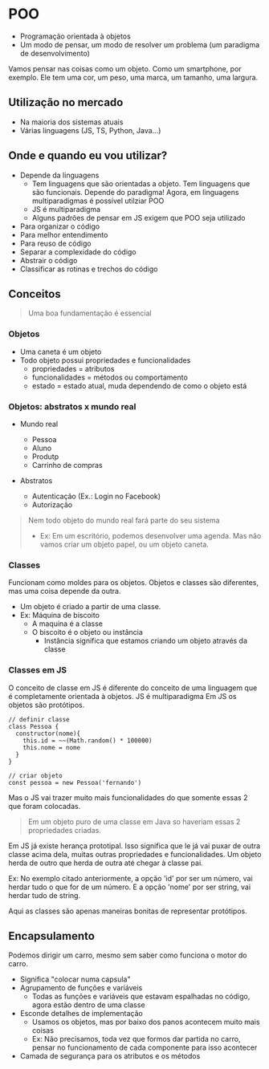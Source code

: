 # POO

- Programação orientada à objetos
- Um modo de pensar, um modo de resolver um problema (um paradigma de desenvolvimento)

Vamos pensar nas coisas como um objeto. Como um smartphone, por exemplo. Ele tem uma cor, um peso, uma marca, um tamanho, uma largura.

## Utilização no mercado
- Na maioria dos sistemas atuais
- Várias linguagens (JS, TS, Python, Java...)

## Onde e quando eu vou utilizar?
- Depende da linguagens
  - Tem linguagens que são orientadas a objeto. Tem linguagens que são funcionais. Depende do paradigma! Agora, em linguagens multiparadigmas é possível utilziar POO
  - JS é multiparadigma
  - Alguns padrões de pensar em JS exigem que POO seja utilizado
- Para organizar o código
- Para melhor entendimento
- Para reuso de código
- Separar a complexidade do código
- Abstrair o código
- Classificar as rotinas e trechos do código

## Conceitos

> Uma boa fundamentação é essencial

### Objetos
- Uma caneta é um objeto
- Todo objeto possui propriedades e funcionalidades
  - propriedades = atributos
  - funcionalidades = métodos ou comportamento
  - estado = estado atual, muda dependendo de como o objeto está

### Objetos: abstratos x mundo real
- Mundo real
  - Pessoa
  - Aluno
  - Produtp
  - Carrinho de compras

- Abstratos
  - Autenticação (Ex.: Login no Facebook)
  - Autorização

> Nem todo objeto do mundo real fará parte do seu sistema
> - Ex: Em um escritório, podemos desenvolver uma agenda. Mas não vamos criar um objeto papel, ou um objeto caneta.

### Classes
Funcionam como moldes para os objetos. Objetos e classes são diferentes, mas uma coisa depende da outra. 

- Um objeto é criado a partir de uma classe.
- Ex: Máquina de biscoito
  - A maquina é a classe
  - O biscoito é o objeto ou instância
    - Instância significa que estamos criando um objeto através da classe

### Classes em JS
O conceito de classe em JS é diferente do conceito de uma linguagem que é completamente orientada à objetos.
JS é multiparadigma
Em JS os objetos são protótipos.

```
// definir classe
class Pessoa {
  constructor(nome){
    this.id = ~~(Math.random() * 100000)
    this.nome = nome
  }
}

// criar objeto
const pessoa = new Pessoa('fernando')
```

Mas o JS vai trazer muito mais funcionalidades do que somente essas 2 que foram colocadas.

> Em um objeto puro de uma classe em Java so haveriam essas 2 propriedades criadas.

Em JS já existe herança prototipal. Isso significa que le já vai puxar de outra classe acima dela, muitas outras propriedades e funcionalidades. 
Um objeto herda de outro que herda de outra até chegar à classe pai.

Ex: No exemplo citado anteriormente, a opção 'id' por ser um número, vai herdar tudo o que for de um número. E a opção 'nome' por ser string, vai herdar tudo de string.

Aqui as classes são apenas maneiras bonitas de representar protótipos.

## Encapsulamento

Podemos dirigir um carro, mesmo sem saber como funciona o motor do carro.

- Significa "colocar numa capsula"
- Agrupamento de funções e variáveis
  - Todas as funções e variáveis que estavam espalhadas no código, agora estão dentro de uma classe
- Esconde detalhes de implementação
  - Usamos os objetos, mas por baixo dos panos acontecem muito mais coisas
  - Ex: Não precisamos, toda vez que formos dar partida no carro, pensar no funcionamento de cada componente para isso acontecer
- Camada de segurança para os atributos e os métodos